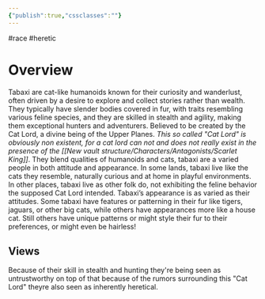 ```yaml
---
{"publish":true,"cssclasses":""}
---
```


#race #heretic
# Overview
Tabaxi are cat-like humanoids known for their curiosity and wanderlust, often driven by a desire to explore and collect stories rather than wealth. They typically have slender bodies covered in fur, with traits resembling various feline species, and they are skilled in stealth and agility, making them exceptional hunters and adventurers.
Believed to be created by the Cat Lord, a divine being of the Upper Planes. *This so called "Cat Lord" is obviously non existent, for a cat lord can not and does not really exist in the presence of the [[New vault structure/Characters/Antagonists/Scarlet King]]*. They blend qualities of humanoids and cats, tabaxi are a varied people in both attitude and appearance. In some lands, tabaxi live like the cats they resemble, naturally curious and at home in playful environments. In other places, tabaxi live as other folk do, not exhibiting the feline behavior the supposed Cat Lord intended.
Tabaxi’s appearance is as varied as their attitudes. Some tabaxi have features or patterning in their fur like tigers, jaguars, or other big cats, while others have appearances more like a house cat. Still others have unique patterns or might style their fur to their preferences, or might even be hairless!

## Views
Because of their skill in stealth and hunting they're being seen as untrustworthy on top of that because of the rumors surrounding this "Cat Lord"  theyre also seen as inherently heretical.